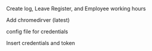 Create log, Leave Register, and Employee working hours

Add chromedirver (latest)

config file for credentials

Insert credentials and token
